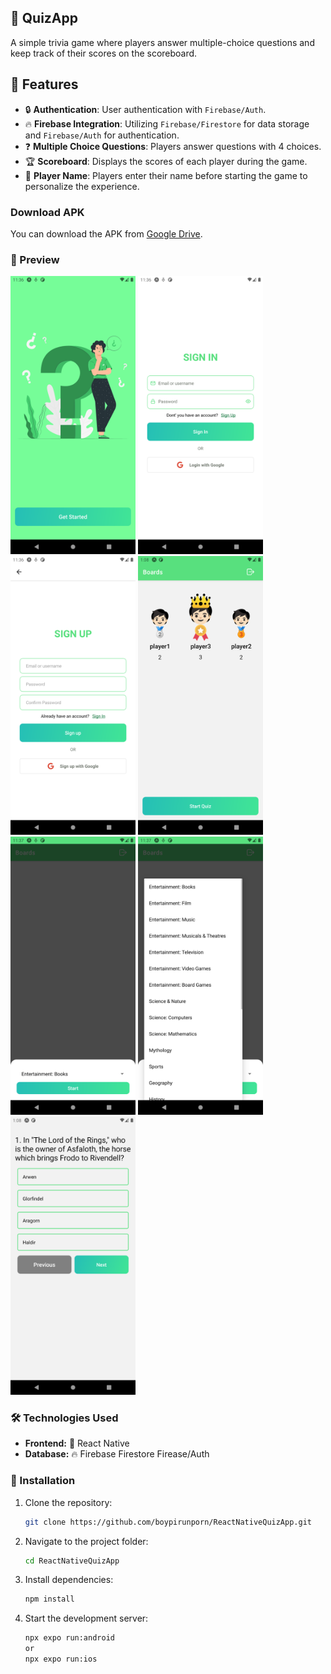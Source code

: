 ## 📝 QuizApp

A simple trivia game where players answer multiple-choice questions and keep track of their scores on the scoreboard.

## 🚀 Features
- 🔒 **Authentication**: User authentication with `Firebase/Auth`.
- 🔥 **Firebase Integration**: Utilizing `Firebase/Firestore` for data storage and `Firebase/Auth` for authentication.
- ❓ **Multiple Choice Questions**: Players answer questions with 4 choices.
- 🏆 **Scoreboard**: Displays the scores of each player during the game.
- 👤 **Player Name**: Players enter their name before starting the game to personalize the experience.

### Download APK
You can download the APK from [Google Drive](https://drive.google.com/file/d/1lFgJNMfYc4YuvWp0gAIcza6t_sgMQjCY/view?usp=drive_link).

### 📸 Preview

<div style='display:"flex";flex-direction:"row";flex-wrap:"wrap" gap:"2rem"'>
   <img src="src/assets/screen-shot/1.png" width="200" height="auto" />
   <img src="src/assets/screen-shot/2.png" width="200" height="auto" />
   <img src="src/assets/screen-shot/3.png" width="200" height="auto" />
   <img src="src/assets/screen-shot/4.png" width="200" height="auto" />
   <img src="src/assets/screen-shot/5.png" width="200" height="auto" />
   <img src="src/assets/screen-shot/6.png" width="200" height="auto" />
   <img src="src/assets/screen-shot/7.png" width="200" height="auto" />
</div>


### 🛠️ Technologies Used

- **Frontend:** 📱 React Native
- **Database:** 🔥 Firebase Firestore Firease/Auth

### 🔧 Installation

1. Clone the repository:
   ```sh
   git clone https://github.com/boypirunporn/ReactNativeQuizApp.git  
   ```
2. Navigate to the project folder:
   ```sh
   cd ReactNativeQuizApp  
   ```
3. Install dependencies:
   ```sh
   npm install  
   ```
4. Start the development server:
   ```sh
   npx expo run:android
   or
   npx expo run:ios  
   ```



<!-- ### 📄 License

This project is licensed under the MIT License. -->

<!-- 

# เกมตอบคำถาม

## คุณสมบัติ

- คำถามแบบเลือกตอบ
- Scoreboard แสดงคะแนนของแต่ละผู้เล่น
- กรอกชื่อผู้เล่นก่อนเริ่มเกม

## เทคโนโลยีที่ใช้

- React Native
- Zustand
- JavaScript/JSX
- CSS

## เริ่มต้นใช้งาน

1. Clone repository
2. Install dependencies
3. Start application

## การใช้งาน

1. เปิดแอปพลิเคชัน
2. กรอกชื่อผู้เล่น
3. เริ่มต้นตอบคำถาม

## การสนับสนุนและการพัฒนาต่อ

สามารถ fork repository และสร้าง pull request เพื่อเพิ่มฟีเจอร์หรือแก้ไขข้อผิดพลาดได้ -->
